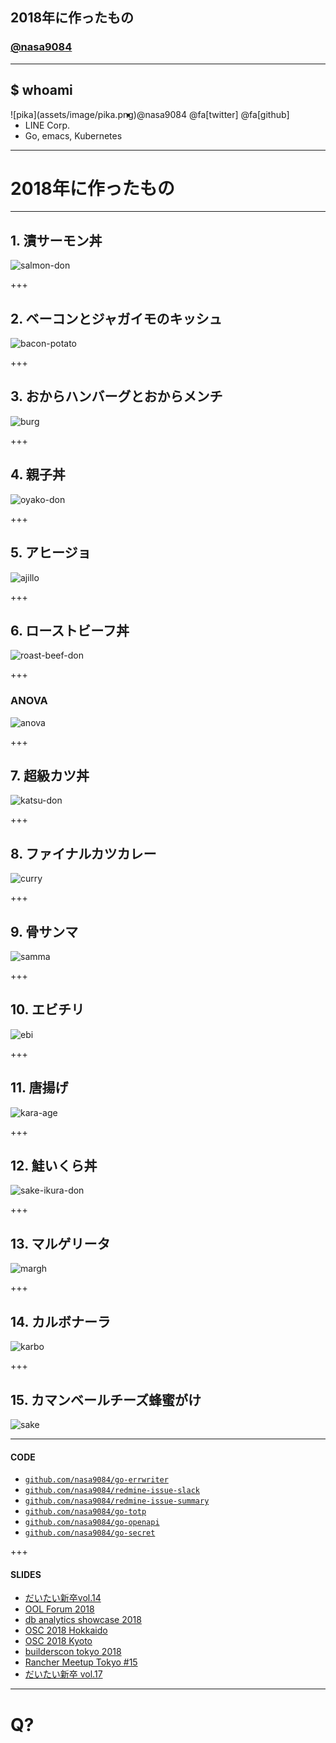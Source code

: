 ## 2018年に作ったもの
### [@nasa9084](https://twitter.com/nasa9084)

---

## $ whoami

<div style="float: left;">
![pika](assets/image/pika.png)
</div>

* @nasa9084 @fa[twitter] @fa[github]
* LINE Corp.
* Go, emacs, Kubernetes

---

# 2018年に作ったもの

---

## 1. 漬サーモン丼

![salmon-don](assets/image/salmon-don.png)

+++

## 2. ベーコンとジャガイモのキッシュ

![bacon-potato](assets/image/bacon-potato.png)

+++

## 3. おからハンバーグとおからメンチ

![burg](assets/image/burg-and-menti.png)

+++

## 4. 親子丼

![oyako-don](assets/image/oyako-don.png)

+++

## 5. アヒージョ

![ajillo](assets/image/ajillo.png)

+++

## 6. ローストビーフ丼

![roast-beef-don](assets/image/roast-beef-don.jpg)

+++

### ANOVA

![anova](assets/image/anova.png)

+++

## 7. 超級カツ丼

![katsu-don](assets/image/katsu-don.jpg)

+++

## 8. ファイナルカツカレー

![curry](assets/image/final-curry.jpg)

+++

## 9. 骨サンマ

![samma](assets/image/samma.png)

+++

## 10. エビチリ

![ebi](assets/image/ebi-chilli.png)

+++

## 11. 唐揚げ

![kara-age](assets/image/karaage.png)

+++

## 12. 鮭いくら丼

![sake-ikura-don](assets/image/sake-ikura-don.png)

+++

## 13. マルゲリータ

![margh](assets/image/margh.png)

+++

## 14. カルボナーラ

![karbo](assets/image/karbo.png)

+++

## 15. カマンベールチーズ蜂蜜がけ

![sake](assets/image/sake.png)

---

#### CODE

* [`github.com/nasa9084/go-errwriter`](https://github.com/nasa9084/go-errwriter)
* [`github.com/nasa9084/redmine-issue-slack`](https://github.com/nasa9084/redmine-issue-slack)
* [`github.com/nasa9084/redmine-issue-summary`](https://github.com/nasa9084/redmine-issue-summary)
* [`github.com/nasa9084/go-totp`](https://github.com/nasa9084/go-totp)
* [`github.com/nasa9084/go-openapi`](https://github.com/nasa9084/go-openapi)
* [`github.com/nasa9084/go-secret`](https://github.com/nasa9084/go-secret)

+++

#### SLIDES

* [だいたい新卒vol.14](https://gitpitch.com/nasa9084/slides/ngineerxiv_vol14)
* [OOL Forum 2018](https://gitpitch.com/nasa9084/slides/oolforum2018)
* [db analytics showcase 2018](https://gitpitch.com/nasa9084/slides/dbas2018)
* [OSC 2018 Hokkaido](https://gitpitch.com/nasa9084/slides/osc18do)
* [OSC 2018 Kyoto](https://gitpitch.com/nasa9084/slides/osc18kyoto)
* [builderscon tokyo 2018](https://gitpitch.com/nasa9084/slides/builderscon18)
* [Rancher Meetup Tokyo #15](https://gitpitch.com/nasa9084/slides/rancherjp15)
* [だいたい新卒 vol.17](https://gitpitch.com/nasa9084/slides/ngineerxiv_vol17)

---

# Q?
